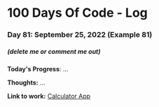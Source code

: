 # 100 Days Of Code - Log

### Day 81: September 25, 2022 (Example 81)
##### (delete me or comment me out)

**Today's Progress**: ...

**Thoughts:** ...

**Link to work:** [Calculator App](https://github.com/username/reponame)
